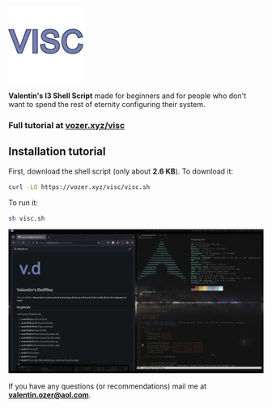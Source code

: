 <img src="visc.png" alt="logo" width="150px" height="150px"/>

**Valentin's I3 Shell Script** made for beginners and for people who don't want to spend the rest of eternity configuring their system.

### Full tutorial at [vozer.xyz/visc](https://vozer.xyz/visc)

## Installation tutorial

First, download the shell script (only about **2.6 KB**). To download it:

```bash
curl -LO https://vozer.xyz/visc/visc.sh
```

To run it:

```bash
sh visc.sh
```

![Screenshot](screenshot.png)


If you have any questions (or recommendations) mail me at **valentin.ozer@aol.com**.
